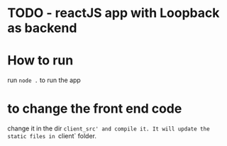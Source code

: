 # TODO - reactJS app with Loopback as backend

# How to run
run `node .` to run the app

# to change the front end code
change it in the dir `client_src' and compile it. It will update the static files in `client` folder.
